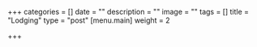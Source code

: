 +++
categories = []
date = ""
description = ""
image = ""
tags = []
title = "Lodging"
type = "post"
[menu.main]
weight = 2

+++
